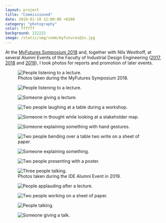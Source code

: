 ```yaml
---
layout: project
title: "Commissioned"
date: 2019-01-10 12:00:00 +0100
category: "photography"
color: ffffff
background: 222222
image: /static/img/comm/myfutures@2x.jpg
---
```


At the [MyFutures Symposium 2018](http://studiolab.ide.tudelft.nl/studiolab/myfutures/2018/02/06/myfutures-symposium-2018-provided-strategies-in-designing-for-personal-futures/) and, together with Nils Westhoff, at several Alumni Events of the Faculty of Industrial Design Engineering ([2017](https://www.flickr.com/photos/idetudelft/sets/72157684725144740), [2018](https://www.flickr.com/photos/idetudelft/albums/72157697829725654) and [2019](https://www.flickr.com/photos/idetudelft/albums/72157707785845934)), I took photos for reports and promotion of later events.

<div class="project__picture-group">

  <figure class="project__picture">
    <img class="project__image lazy" alt="People listening to a lecture."
      data-srcset="/static/img/comm/myfutures-12.jpg 1x,
        /static/img/comm/myfutures-12.jpg 2x"
      src="/static/img/placeholder.jpg"
      data-src="/static/img/comm/myfutures-12.jpg">
    <figcaption class="project__caption">
      Photos taken during the MyFutures Symposium 2018.
    </figcaption>
  </figure>

  <figure class="project__picture">
    <img class="project__image lazy" alt="People listening to a lecture."
      data-srcset="/static/img/comm/myfutures-1.jpg 1x,
        /static/img/comm/myfutures-1.jpg 2x"
      src="/static/img/placeholder.jpg"
      data-src="/static/img/comm/myfutures-1.jpg">
    <figcaption class="project__caption"></figcaption>
  </figure>

  <figure class="project__picture">
    <img class="project__image lazy" alt="Someone giving a lecture."
      data-srcset="/static/img/comm/myfutures-2.jpg 1x,
        /static/img/comm/myfutures-2.jpg 2x"
      src="/static/img/placeholder.jpg"
      data-src="/static/img/comm/myfutures-2.jpg">
    <figcaption class="project__caption"></figcaption>
  </figure>

  <figure class="project__picture">
    <img class="project__image lazy" alt="Two people laughing at a table during a workshop."
      data-srcset="/static/img/comm/myfutures-3.jpg 1x,
        /static/img/comm/myfutures-3.jpg 2x"
      src="/static/img/placeholder.jpg"
      data-src="/static/img/comm/myfutures-3.jpg">
    <figcaption class="project__caption"></figcaption>
  </figure>

  <figure class="project__picture">
    <img class="project__image lazy" alt="Someone in thought while looking at a stakeholder map."
      data-srcset="/static/img/comm/myfutures-4.jpg 1x,
        /static/img/comm/myfutures-4.jpg 2x"
      src="/static/img/placeholder.jpg"
      data-src="/static/img/comm/myfutures-4.jpg">
    <figcaption class="project__caption"></figcaption>
  </figure>

  <figure class="project__picture">
    <img class="project__image lazy" alt="Someone explaining something with hand gestures."
      data-srcset="/static/img/comm/myfutures-5.jpg 1x,
        /static/img/comm/myfutures-5.jpg 2x"
      src="/static/img/placeholder.jpg"
      data-src="/static/img/comm/myfutures-5.jpg">
    <figcaption class="project__caption"></figcaption>
  </figure>

  <figure class="project__picture">
    <img class="project__image lazy" alt="Two people bending over a table two write on a sheet of paper."
      data-srcset="/static/img/comm/myfutures-6.jpg 1x,
        /static/img/comm/myfutures-6.jpg 2x"
      src="/static/img/placeholder.jpg"
      data-src="/static/img/comm/myfutures-6.jpg">
    <figcaption class="project__caption"></figcaption>
  </figure>

  <figure class="project__picture">
    <img class="project__image lazy" alt="Someone explaining something."
      data-srcset="/static/img/comm/myfutures-7.jpg 1x,
        /static/img/comm/myfutures-7.jpg 2x"
      src="/static/img/placeholder.jpg"
      data-src="/static/img/comm/myfutures-7.jpg">
    <figcaption class="project__caption"></figcaption>
  </figure>

  <figure class="project__picture">
    <img class="project__image lazy" alt="Two people presenting with a poster."
      data-srcset="/static/img/comm/myfutures-8.jpg 1x,
        /static/img/comm/myfutures-8.jpg 2x"
      src="/static/img/placeholder.jpg"
      data-src="/static/img/comm/myfutures-8.jpg">
    <figcaption class="project__caption"></figcaption>
  </figure>

  <figure class="project__picture">
    <img class="project__image lazy" alt="Three people talking."
      data-srcset="/static/img/comm/ide_alumni-1.jpg 1x,
        /static/img/comm/ide_alumni-1.jpg 2x"
      src="/static/img/placeholder.jpg"
      data-src="/static/img/comm/ide_alumni-1.jpg">
    <figcaption class="project__caption">
      Photos taken during the IDE Alumni Event in 2019.
    </figcaption>
  </figure>

  <figure class="project__picture">
    <img class="project__image lazy" alt="People applauding after a lecture."
      data-srcset="/static/img/comm/ide_alumni-2.jpg 1x,
        /static/img/comm/ide_alumni-2.jpg 2x"
      src="/static/img/placeholder.jpg"
      data-src="/static/img/comm/ide_alumni-2.jpg">
    <figcaption class="project__caption"></figcaption>
  </figure>

  <figure class="project__picture">
    <img class="project__image lazy" alt="Two people working on a sheet of paper."
      data-srcset="/static/img/comm/ide_alumni-3.jpg 1x,
        /static/img/comm/ide_alumni-3.jpg 2x"
      src="/static/img/placeholder.jpg"
      data-src="/static/img/comm/ide_alumni-3.jpg">
    <figcaption class="project__caption"></figcaption>
  </figure>

  <figure class="project__picture">
    <img class="project__image lazy" alt="People talking."
      data-srcset="/static/img/comm/ide_alumni-4.jpg 1x,
        /static/img/comm/ide_alumni-4.jpg 2x"
      src="/static/img/placeholder.jpg"
      data-src="/static/img/comm/ide_alumni-4.jpg">
    <figcaption class="project__caption"></figcaption>
  </figure>

  <figure class="project__picture">
    <img class="project__image lazy" alt="Someone giving a talk."
      data-srcset="/static/img/comm/ide_alumni-5.jpg 1x,
        /static/img/comm/ide_alumni-5.jpg 2x"
      src="/static/img/placeholder.jpg"
      data-src="/static/img/comm/ide_alumni-5.jpg">
    <figcaption class="project__caption"></figcaption>
  </figure>

</div>
